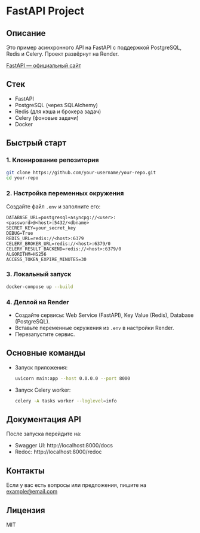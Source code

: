 # FastAPI Project

## Описание

Это пример асинхронного API на FastAPI с поддержкой PostgreSQL, Redis и Celery. Проект развёрнут на Render.

[FastAPI — официальный сайт](https://fastapi.tiangolo.com/)

## Стек

- FastAPI
- PostgreSQL (через SQLAlchemy)
- Redis (для кэша и брокера задач)
- Celery (фоновые задачи)
- Docker

## Быстрый старт

### 1. Клонирование репозитория

```bash
git clone https://github.com/your-username/your-repo.git
cd your-repo
```

### 2. Настройка переменных окружения

Создайте файл `.env` и заполните его:

```env
DATABASE_URL=postgresql+asyncpg://<user>:<password>@<host>:5432/<dbname>
SECRET_KEY=your_secret_key
DEBUG=True
REDIS_URL=redis://<host>:6379
CELERY_BROKER_URL=redis://<host>:6379/0
CELERY_RESULT_BACKEND=redis://<host>:6379/0
ALGORITHM=HS256
ACCESS_TOKEN_EXPIRE_MINUTES=30
```

### 3. Локальный запуск

```bash
docker-compose up --build
```

### 4. Деплой на Render

- Создайте сервисы: Web Service (FastAPI), Key Value (Redis), Database (PostgreSQL).
- Вставьте переменные окружения из `.env` в настройки Render.
- Перезапустите сервис.

## Основные команды

- Запуск приложения:  
  ```bash
  uvicorn main:app --host 0.0.0.0 --port 8000
  ```
- Запуск Celery worker:  
  ```bash
  celery -A tasks worker --loglevel=info
  ```

## Документация API

После запуска перейдите на:

- Swagger UI: http://localhost:8000/docs
- Redoc: http://localhost:8000/redoc

## Контакты

Если у вас есть вопросы или предложения, пишите на [example@email.com](mailto:example@email.com)

## Лицензия

MIT